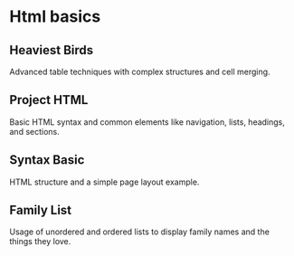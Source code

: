 # Html basics
## Heaviest Birds
Advanced table techniques with complex structures and cell merging. 

## Project HTML
Basic HTML syntax and common elements like navigation, lists, headings, and sections.

## Syntax Basic
HTML structure and a simple page layout example.

## Family List
Usage of unordered and ordered lists to display family names and the things they love.
